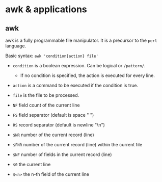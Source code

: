 # awk & applications

## awk

awk is a fully programmable file manipulator.
It is a precursor to the `perl` language.

Basic syntax: `awk 'condition{action} file'`

- `condition` is a boolean expression. Can be logical or `/pattern/`.
  - If no condition is specified, the action is executed for every line. 
- `action` is a command to be executed if the condition is true.
- `file` is the file to be processed.

- `NF` field count of the current line
- `FS` field separator (default is space " ")
- `RS` record separator (default is newline "\n")
- `$NR` number of the current record (line)
- `$FNR` number of the current record (line) within the current file
- `$NF` number of fields in the current record (line)
- `$0` the current line
- `$<n>` the n-th field of the current line
